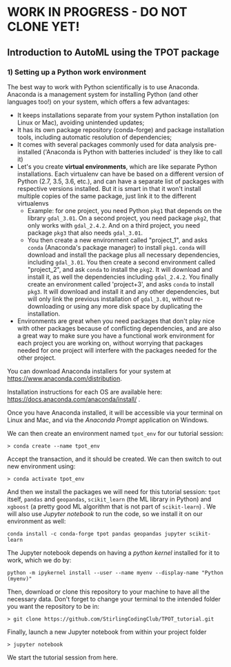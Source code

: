 # **WORK IN PROGRESS - DO NOT CLONE YET!**


## Introduction to AutoML using the TPOT package


### 1) Setting up a Python work environment

The best way to work with Python scientifically is to use Anaconda. Anaconda is a management system for installing Python (and other languages too!) on your system, which offers a few advantages:

- It keeps installations separate from your system Python installation (on Linux or Mac), avoiding unintended updates;
- It has its own package repository (conda-forge) and package installation tools, including automatic resolution of dependencies;
- It comes with several packages commonly used for data analysis pre-installed ('Anaconda is Python with batteries included' is they like to call it)
- Let's you create **virtual environments**, which are like separate Python installations. Each virtualenv can have be based on a different version of Python (2.7, 3.5, 3.6, etc.), and can have a separate list of packages with respective versions installed. But it is smart in that it won't install multiple copies of the same package, just link it to the different virtualenvs
    - Example: for one project, you need Python `pkg1` that depends on the library `gdal_3.01`. On a second project, you need package `pkg2`, that only works with `gdal_2.4.2`. And on a third project, you need package `pkg3` that also needs `gdal_3.01`. 
    - You then create a new environment called "project_1", and asks `conda` (Anaconda's package manager) to install `pkg1`. `conda` will download and install the package plus all necessary dependencies, including `gdal_3.01`. You then create a second environment called "project_2", and ask `conda` to install the `pkg2`. It will download and install it, as well the dependencies including `gdal_2.4.2`. You finally create an environment called 'project+3', and asks `conda` to install `pkg3`. It will download and install it and any other dependencies, but will only link the previous installation of `gdal_3.01`, without re-downloading or using any more disk space by duplicating the installation.
- Environments are great when you need packages that don't play nice with other packages because of conflicting dependencies, and are also a great way to make sure you have a functional work environment for each project you are working on, without worrying that packages needed for one project will interfere with the packages needed for the other project.

You can download Anaconda installers for your system at https://www.anaconda.com/distribution. 

Installation instructions for each OS are available here: https://docs.anaconda.com/anaconda/install/ .

Once you have Anaconda installed, it will be accessible via your terminal on Linux and Mac, and via the *Anaconda Prompt* application on Windows.

We can then create an environment named `tpot_env` for our tutorial session:

```
> conda create --name tpot_env

```

Accept the transaction, and it should be created. We can then switch to out new environment using:

```
> conda activate tpot_env
```

And then we install the packages we will need for this tutorial session: `tpot` itself, `pandas` and `geopandas`, `scikit_learn` (the ML library in Python) and `xgboost` (a pretty good ML algorithm that is not part of `scikit-learn`) .  We will also use *Jupyter notebook* to run the code, so we install it on our environment as well:

```
conda install -c conda-forge tpot pandas geopandas jupyter scikit-learn
```

The Jupyter notebook depends on having a  *python kernel* installed for it to work, which we do by: 

```
python -m ipykernel install --user --name myenv --display-name "Python (myenv)"
```

Then, download or clone this repository to your machine to have all the necessary data. Don't forget to change your terminal to the intended folder you want the repository to be in:

```
> git clone https://github.com/StirlingCodingClub/TPOT_tutorial.git 
```

 Finally, launch a new Jupyter notebook from  within  your project folder

``` 
> jupyter notebook
```

 We start the tutorial session from here.

